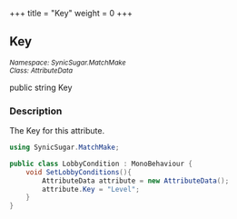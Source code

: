 +++
title = "Key"
weight = 0
+++
## Key
<small>*Namespace: SynicSugar.MatchMake* <br>
*Class: AttributeData* </small>

public string Key 

### Description
The Key for this attribute.


```cs
using SynicSugar.MatchMake;

public class LobbyCondition : MonoBehaviour {
    void SetLobbyConditions(){
        AttributeData attribute = new AttributeData();
        attribute.Key = "Level";
    }
}
```